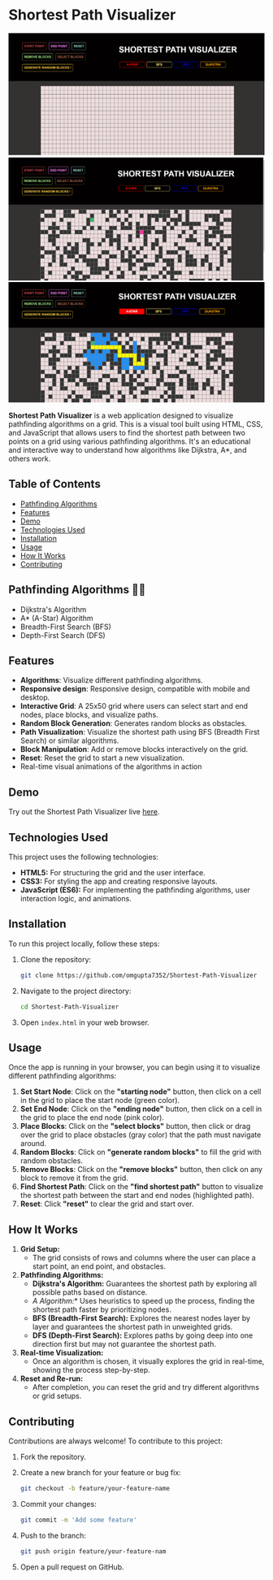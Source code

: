 # Shortest Path Visualizer

![SHORTEST PATH VISUALIZER](path1.png)
![](path2.png)
![](path3.png)

**Shortest Path  Visualizer** is a web application designed to visualize pathfinding algorithms on a grid. This is a visual tool built using HTML, CSS, and JavaScript that allows users to find the shortest path between two points on a grid using various pathfinding algorithms. It's an educational and interactive way to understand how algorithms like Dijkstra, A*, and others work.

## Table of Contents
- [Pathfinding Algorithms](#pathfinding-algorithms)
- [Features](#features)
- [Demo](#demo)
- [Technologies Used](#technologies-used)
- [Installation](#installation)
- [Usage](#usage)
- [How It Works](#how-it-works)
- [Contributing](#contributing)

## Pathfinding Algorithms :technologist:

- Dijkstra's Algorithm
- A* (A-Star) Algorithm
- Breadth-First Search (BFS)
- Depth-First Search (DFS)

## Features

- **Algorithms**: Visualize different pathfinding algorithms.
- **Responsive design**: Responsive design, compatible with mobile and desktop.
- **Interactive Grid**: A 25x50 grid where users can select start and end nodes, place blocks, and visualize paths.
- **Random Block Generation**: Generates random blocks as obstacles.
- **Path Visualization**: Visualize the shortest path using BFS (Breadth First Search) or similar algorithms.
- **Block Manipulation**: Add or remove blocks interactively on the grid.
- **Reset**: Reset the grid to start a new visualization.
- Real-time visual animations of the algorithms in action

## Demo

Try out the Shortest Path Visualizer live [here](https://shortestpathvisual.netlify.app/).

## Technologies Used

This project uses the following technologies:

- **HTML5:** For structuring the grid and the user interface.
- **CSS3:** For styling the app and creating responsive layouts.
- **JavaScript (ES6):** For implementing the pathfinding algorithms, user interaction logic, and animations.

## Installation

To run this project locally, follow these steps:

1. Clone the repository:

    ```bash
    git clone https://github.com/omgupta7352/Shortest-Path-Visualizer
    ```

2. Navigate to the project directory:

    ```bash
    cd Shortest-Path-Visualizer
    ```

3. Open `index.html` in your web browser.

## Usage

Once the app is running in your browser, you can begin using it to visualize different pathfinding algorithms:

1. **Set Start Node**: Click on the **"starting node"** button, then click on a cell in the grid to place the start node (green color).
2. **Set End Node**: Click on the **"ending node"** button, then click on a cell in the grid to place the end node (pink color).
3. **Place Blocks**: Click on the **"select blocks"** button, then click or drag over the grid to place obstacles (gray color) that the path must navigate around.
4. **Random Blocks**: Click on **"generate random blocks"** to fill the grid with random obstacles.
5. **Remove Blocks**: Click on the **"remove blocks"** button, then click on any block to remove it from the grid.
7. **Find Shortest Path**: Click on the **"find shortest path"** button to visualize the shortest path between the start and end nodes (highlighted path).
8. **Reset**: Click **"reset"** to clear the grid and start over.

## How It Works

1. **Grid Setup:** 
   - The grid consists of rows and columns where the user can place a start point, an end point, and obstacles.
2. **Pathfinding Algorithms:**
   - **Dijkstra's Algorithm:** Guarantees the shortest path by exploring all possible paths based on distance.
   - **A* Algorithm:** Uses heuristics to speed up the process, finding the shortest path faster by prioritizing nodes.
   - **BFS (Breadth-First Search):** Explores the nearest nodes layer by layer and guarantees the shortest path in unweighted grids.
   - **DFS (Depth-First Search):** Explores paths by going deep into one direction first but may not guarantee the shortest path.
3. **Real-time Visualization:**
   - Once an algorithm is chosen, it visually explores the grid in real-time, showing the process step-by-step.
4. **Reset and Re-run:** 
   - After completion, you can reset the grid and try different algorithms or grid setups.

## Contributing

Contributions are always welcome! To contribute to this project:

1. Fork the repository.
2. Create a new branch for your feature or bug fix:

    ```bash
    git checkout -b feature/your-feature-name
    ```

3. Commit your changes:

    ```bash
    git commit -m 'Add some feature'
    ```

4. Push to the branch:

    ```bash
    git push origin feature/your-feature-nam
    
5. Open a pull request on GitHub.
